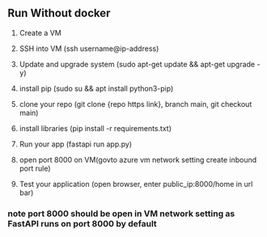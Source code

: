## Run Without docker
1) Create a VM
2) SSH into VM (ssh username@ip-address)
3) Update and upgrade system (sudo apt-get update && apt-get upgrade -y)
4) install pip (sudo su && apt install python3-pip)
				
6) clone your repo (git clone {repo https link}, branch main, git checkout main)
7) install libraries (pip install -r requirements.txt)
8) Run your app (fastapi run app.py)
9) open port 8000 on VM(govto azure vm network setting
						create inbound port rule)
10) Test your application (open browser, enter public_ip:8000/home in url bar)						

### note port 8000 should be open in VM network setting as FastAPI runs on port 8000 by default
